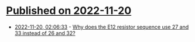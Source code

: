 # [Published on 2022-11-20](index.md)

* [2022-11-20, 02:06:33](https://news.ycombinator.com/item?id=33677340) - [Why does the E12 resistor sequence use 27 and 33 instead of 26 and 32?](https://electronics.stackexchange.com/questions/643070/why-are-e12-resistor-values-10-12-15-18-22-27-33-39-47-56-68-82-and-not-10-12-15)
